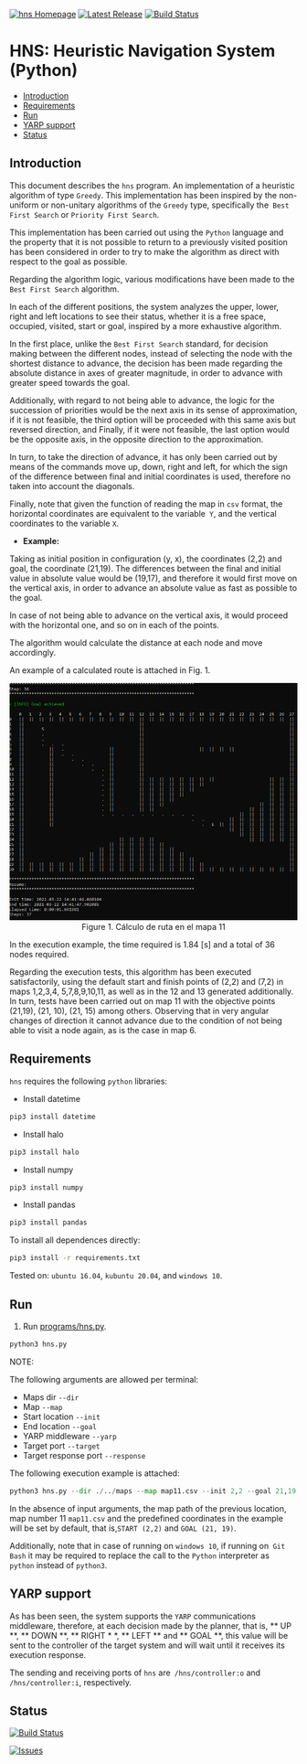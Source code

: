 [![hns Homepage](https://img.shields.io/badge/hns-develop-orange.svg)](https://github.com/davidvelascogarcia/hns/tree/develop/programs) [![Latest Release](https://img.shields.io/github/tag/davidvelascogarcia/hns.svg?label=Latest%20Release)](https://github.com/davidvelascogarcia/hns/tags) [![Build Status](https://travis-ci.org/davidvelascogarcia/hns.svg?branch=develop)](https://travis-ci.org/davidvelascogarcia/hns)

# HNS: Heuristic Navigation System (Python)

- [Introduction](#introduction)
- [Requirements](#requirements)
- [Run](#run)
- [YARP support](#yarp-support)
- [Status](#status)


## Introduction

This document describes the `hns` program. An implementation of a heuristic algorithm of type `Greedy`. This implementation has been inspired by the non-uniform or non-unitary algorithms of the `Greedy` type, specifically the` Best First Search` or `Priority First Search`.

This implementation has been carried out using the `Python` language and the property that it is not possible to return to a previously visited position has been considered in order to try to make the algorithm as direct with respect to the goal as possible.

Regarding the algorithm logic, various modifications have been made to the `Best First Search` algorithm.

In each of the different positions, the system analyzes the upper, lower, right and left locations to see their status, whether it is a free space, occupied, visited, start or goal, inspired by a more exhaustive algorithm.

In the first place, unlike the `Best First Search` standard, for decision making between the different nodes, instead of selecting the node with the shortest distance to advance, the decision has been made regarding the absolute distance in axes of greater magnitude, in order to advance with greater speed towards the goal.

Additionally, with regard to not being able to advance, the logic for the succession of priorities would be the next axis in its sense of approximation, if it is not feasible, the third option will be proceeded with this same axis but reversed direction, and Finally, if it were not feasible, the last option would be the opposite axis, in the opposite direction to the approximation.

In turn, to take the direction of advance, it has only been carried out by means of the commands move up, down, right and left, for which the sign of the difference between final and initial coordinates is used, therefore no taken into account the diagonals.

Finally, note that given the function of reading the map in `csv` format, the horizontal coordinates are equivalent to the variable` Y`, and the vertical coordinates to the variable `X`.

* **Example:**

Taking as initial position in configuration (y, x), the coordinates (2,2) and goal, the coordinate (21,19). The differences between the final and initial value in absolute value would be (19,17), and therefore it would first move on the vertical axis, in order to advance an absolute value as fast as possible to the goal.

In case of not being able to advance on the vertical axis, it would proceed with the horizontal one, and so on in each of the points.

The algorithm would calculate the distance at each node and move accordingly.

An example of a calculated route is attached in Fig. 1.

<p align="center">
  <img width="600" src="./images/example.png">
  <br>Figure 1. Cálculo de ruta en el mapa 11</br>
</p>

In the execution example, the time required is 1.84 [s] and a total of 36 nodes required.

Regarding the execution tests, this algorithm has been executed satisfactorily, using the default start and finish points of (2,2) and (7,2) in maps 1,2,3,4, 5,7,8,9,10,11, as well as in the 12 and 13 generated additionally. In turn, tests have been carried out on map 11 with the objective points (21,19), (21, 10), (21, 15) among others. Observing that in very angular changes of direction it cannot advance due to the condition of not being able to visit a node again, as is the case in map 6.

## Requirements

`hns` requires the following `python` libraries:

* Install datetime
```bash
pip3 install datetime
```

* Install halo
```bash
pip3 install halo
```

* Install numpy
```bash
pip3 install numpy
```

* Install pandas
```bash
pip3 install pandas
```

To install all dependences directly:

```bash
pip3 install -r requirements.txt
```

Tested on: `ubuntu 16.04`, `kubuntu 20.04`, and `windows 10`.


## Run


1. Run [programs/hns.py](./programs).
```python
python3 hns.py
```

NOTE:

The following arguments are allowed per terminal:

- Maps dir `--dir`
- Map `--map`
- Start location `--init`
- End location `--goal`
- YARP middleware `--yarp`
- Target port `--target`
- Target response port `--response`

The following execution example is attached:

```python
python3 hns.py --dir ./../maps --map map11.csv --init 2,2 --goal 21,19 --yarp True --target \robot\controller:i --response \robot\controller:o
```

In the absence of input arguments, the map path of the previous location, map number 11 `map11.csv` and the predefined coordinates in the example will be set by default, that is,` START (2,2) ` and `GOAL (21, 19)`.

Additionally, note that in case of running on `windows 10`, if running on` Git Bash` it may be required to replace the call to the `Python` interpreter as` python` instead of `python3`.

## YARP support

As has been seen, the system supports the `YARP` communications middleware, therefore, at each decision made by the planner, that is, ** UP **, ** DOWN **, ** RIGHT * *, ** LEFT ** and ** GOAL **, this value will be sent to the controller of the target system and will wait until it receives its execution response.

The sending and receiving ports of `hns` are` /hns/controller:o` and `/hns/controller:i`, respectively.

## Status

[![Build Status](https://travis-ci.org/davidvelascogarcia/hns.svg?branch=develop)](https://travis-ci.org/davidvelascogarcia/hns)

[![Issues](https://img.shields.io/github/issues/davidvelascogarcia/hns.svg?label=Issues)](https://github.com/davidvelascogarcia/hns/issues)

